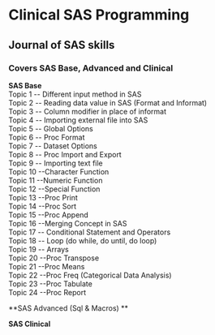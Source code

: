 # Clinical SAS Programming<br/>
## Journal of SAS skills<br/>
### Covers SAS Base, Advanced and Clinical<br/>
**SAS Base**<br/>
Topic 1 -- Different input method in SAS <br/>
Topic 2 -- Reading data value in SAS (Format and Informat) <br/>
Topic 3 -- Column modifier in place of informat <br/>
Topic 4 -- Importing external file into SAS <br/>
Topic 5 -- Global Options <br/>
Topic 6 -- Proc Format <br/>
Topic 7 -- Dataset Options <br/>
Topic 8 -- Proc Import and Export <br/>
Topic 9 -- Importing text file <br/>
Topic 10 --Character Function <br/>
Topic 11 --Numeric Function <br/>
Topic 12 --Special Function <br/>
Topic 13 --Proc Print <br/>
Topic 14 --Proc Sort <br/>
Topic 15 --Proc Append <br/>
Topic 16 --Merging Concept in SAS <br/>
Topic 17 -- Conditional Statement and Operators <br/>
Topic 18 -- Loop (do while, do until, do loop) <br/>
Topic 19 -- Arrays <br/>
Topic 20 --Proc Transpose <br/>
Topic 21 --Proc Means <br/>
Topic 22 --Proc Freq (Categorical Data Analysis) <br/>
Topic 23 --Proc Tabulate <br/>
Topic 24 --Proc Report <br/>

**SAS Advanced (Sql & Macros) **<br/>

**SAS Clinical**<br/>

